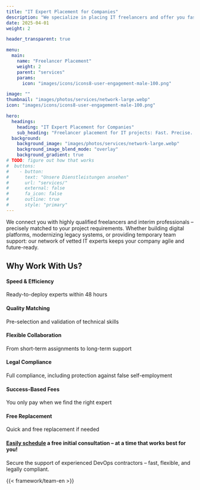 ```yaml
---
title: "IT Expert Placement for Companies"
description: "We specialize in placing IT freelancers and offer you fast access to highly qualified professionals."
date: 2025-04-01
weight: 2

header_transparent: true

menu:
  main:
    name: "Freelancer Placement"
    weight: 2
    parent: "services"
    params:
      icon: "images/icons/icons8-user-engagement-male-100.png"

image: ""
thumbnail: "images/photos/services/network-large.webp"
icon: "images/icons/icons8-user-engagement-male-100.png"

hero:
  headings:
    heading: "IT Expert Placement for Companies"
    sub_heading: "Freelancer placement for IT projects: Fast. Precise. Reliable."
  background:
    background_image: "images/photos/services/network-large.webp"
    background_image_blend_mode: "overlay"
    background_gradient: true
# TODO: figure out how that works
#  buttons:
#    - button:
#      text: "Unsere Dienstleistungen ansehen"
#      url: "services/"
#      external: false
#      fa_icon: false
#      outline: true
#      style: "primary"
---
```


We connect you with highly qualified freelancers and interim professionals – precisely matched to your project requirements. Whether building digital platforms, modernizing legacy systems, or providing temporary team support: our network of vetted IT experts keeps your company agile and future-ready.

## Why Work With Us?
#### <i class="fas fa-check mr-1"></i> Speed & Efficiency
Ready-to-deploy experts within 48 hours
#### <i class="fas fa-check mr-1"></i> Quality Matching
Pre-selection and validation of technical skills
#### <i class="fas fa-check mr-1"></i> Flexible Collaboration
From short-term assignments to long-term support
#### <i class="fas fa-check mr-1"></i> Legal Compliance
Full compliance, including protection against false self-employment
#### <i class="fas fa-check mr-1"></i> Success-Based Fees
You only pay when we find the right expert
#### <i class="fas fa-check mr-1"></i> Free Replacement
Quick and free replacement if needed

#### <a href="https://calendly.com/customer-ci-cloud/cirro-cloud-consulting">Easily schedule</a> a free initial consultation – at a time that works best for you!
Secure the support of experienced DevOps contractors – fast, flexible, and legally compliant.

{{< framework/team-en >}}
